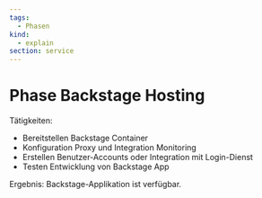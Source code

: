 ```yaml
---
tags:
  - Phasen
kind:
  - explain
section: service
---
```

# Phase Backstage Hosting

Tätigkeiten:

* Bereitstellen Backstage Container
* Konfiguration Proxy und Integration Monitoring
* Erstellen Benutzer-Accounts oder Integration mit Login-Dienst
* Testen Entwicklung von Backstage App

Ergebnis: Backstage-Applikation ist verfügbar.